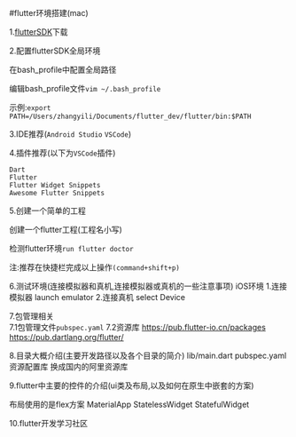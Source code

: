 #flutter环境搭建(mac)

1.[flutterSDK](https://flutter.io/setup-macos/)下载    

2.配置flutterSDK全局环境    

在bash_profile中配置全局路径    

编辑bash_profile文件<code>vim ~/.bash_profile</code>    

示例:<code>export PATH=/Users/zhangyili/Documents/flutter_dev/flutter/bin:$PATH</code>
  
3.IDE推荐(<code>Android Studio</code> <code>VSCode</code>)    

4.插件推荐(以下为<code>VSCode</code>插件)      

<code>Dart</code>  
<code>Flutter</code>  
<code>Flutter Widget Snippets</code>  
<code>Awesome Flutter Snippets</code>

5.创建一个简单的工程    

创建一个flutter工程(工程名小写)    

检测flutter环境```run flutter doctor```    

注:推荐在快捷栏完成以上操作```(command+shift+p)```

6.测试环境(连接模拟器和真机,连接模拟器或真机的一些注意事项) 
  iOS环境
  1.连接模拟器 launch emulator
  2.连接真机   select Device
     

7.包管理相关   
 7.1包管理文件<code>pubspec.yaml</code>
 7.2资源库
 https://pub.flutter-io.cn/packages
 https://pub.dartlang.org/flutter/
 
 
8.目录大概介绍(主要开发路径以及各个目录的简介) 
  lib/main.dart
  pubspec.yaml
  资源配置库 换成国内的阿里资源库
     

9.flutter中主要的控件的介绍(ui类及布局,以及如何在原生中嵌套的方案)

布局使用的是flex方案
MaterialApp
StatelessWidget
StatefulWidget

  
  

10.flutter开发学习社区


